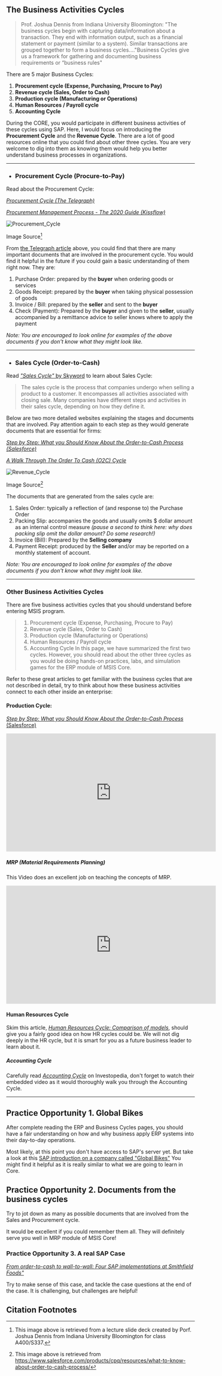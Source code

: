 ## The Business Activities Cycles



> Prof. Joshua Dennis from Indiana University Bloomington: "The business cycles begin with capturing data/information about a transaction. They end with information output, such as a financial statement or payment (similar to a system). Similar transactions are grouped together to form a business cycles...."Business Cycles give us a framework for gathering and documenting business requirements or “business rules"

There are 5 major Business Cycles:

1. **Procurement cycle (Expense, Purchasing, Procure to Pay)**
2. **Revenue cycle (Sales, Order to Cash)**
3. **Production cycle (Manufacturing or Operations)**
4. **Human Resources / Payroll cycle**
5. **Accounting Cycle**

During the CORE, you would participate in different business activities of these cycles using SAP. Here, I would focus on introducing the **Procurement Cycle** and the **Revenue Cycle**. There are a lot of good resources online that you could find about other three cycles. You are very welcome to dig into them as knowing them would help you better understand business processes in organizations.

------



- ### Procurement Cycle (Procure-to-Pay)

Read about the Procurement Cycle: 

[*Procurement Cycle (The Telegraph)*](https://jobs.telegraph.co.uk/article/procurement-cycle/ )

[*Procurement Management Process - The 2020 Guide (Kissflow)*](https://kissflow.com/procurement-process/)

![Procurement_Cycle](/images/Procurement_Cycle.PNG)

Image Source[^1]

From [the Telegraph article](https://jobs.telegraph.co.uk/article/procurement-cycle/ ) above, you could find that there are many important documents that are involved in the procurement cycle. You would find it helpful in the future if you could gain a basic understanding of them right now. They are:

1. Purchase Order: prepared by the **buyer** when ordering goods or services
2. Goods Receipt: prepared by the **buyer** when taking physical possession of goods
3. Invoice / Bill: prepared by the **seller** and sent to the **buyer**
4. Check (Payment): Prepared by the **buyer** and given to the **seller**, usually accompanied by a remittance advice to seller knows where to apply the payment

*Note: You are encouraged to look online for examples of the above documents if you don't know what they might look like.*

------



- ### Sales Cycle (Order-to-Cash)

Read [*"Sales Cycle"* by Skyword](https://trackmaven.com/marketing-dictionary/sales-cycle/#:~:text=The%20sales%20cycle%20is%20the,on%20how%20they%20define%20it.) to learn about Sales Cycle:

> The sales cycle is the process that companies undergo when selling a product to a customer. It encompasses all activities associated with closing sale. Many companies have different steps and activities in their sales cycle, depending on how they define it.

Below are two more detailed websites explaining the stages and documents that are involved. Pay attention again to each step as they would generate documents that are essential for firms:

*[Step by Step: What you Should Know About the Order-to-Cash Process (Salesforce)](https://www.salesforce.com/products/cpq/resources/what-to-know-about-order-to-cash-process/)* 

[*A Walk Through The Order To Cash (O2C) Cycle*](https://www.purchasecontrol.com/blog/order-to-cash-process/)

![Revenue_Cycle](/images/Revenue_Cycle.PNG)

Image Source[^2]

The documents that are generated from the sales cycle are:

1. Sales Order: typically a reflection of (and response to) the Purchase Order
2. Packing Slip: accompanies the goods and usually omits $ dollar amount as an internal control measure *(pause a second to think here: why does packing slip omit the dollar amount? Do some research!)*
3. Invoice (Bill): Prepared by the **Selling company**
4. Payment Receipt: produced by the **Seller** and/or may be reported on a monthly statement of account.

*Note: You are encouraged to look online for examples of the above documents if you don't know what they might look like.*

------

### Other Business Activities Cycles

There are five business activities cycles that you should understand before entering MSIS program.
>1. Procurement cycle (Expense, Purchasing, Procure to Pay)
>2. Revenue cycle (Sales, Order to Cash)
>3. Production cycle (Manufacturing or Operations)
>4. Human Resources / Payroll cycle
>5. Accounting Cycle
In this page, we have summarized the first two cycles. However, you should read about the other three cycles as you would be doing hands-on practices, labs, and simulation games for the ERP module of MSIS Core.

Refer to these great articles to get familiar with the business cycles that are not described in detail, try to think about how these business activities connect to each other inside an enterprise:

#### Production Cycle:

[*Step by Step: What you Should Know About the Order-to-Cash Process* (Salesforce)](https://help.ordertime.com/help/production-cycle) 

<iframe width="560" height="315" src="https://www.youtube.com/embed/iMwDwtTSSjY" frameborder="0" allow="accelerometer; autoplay; clipboard-write; encrypted-media; gyroscope; picture-in-picture" allowfullscreen></iframe>

##### MRP (Material Requirements Planning) 

This Video does an excellent job on teaching the concepts of MRP. 

<iframe width="560" height="315" src="https://www.youtube.com/embed/Uc2gPR_MiH4" frameborder="0" allow="accelerometer; autoplay; clipboard-write; encrypted-media; gyroscope; picture-in-picture" allowfullscreen></iframe>

#### Human Resources Cycle

Skim this article, *[Human Resources Cycle: Comparison of models](https://www.oxford-review.com/oxford-review-encyclopaedia-terms/human-resources-cycle/)*, should give you a fairly good idea on how HR cycles could be. We will not dig deeply in the HR cycle, but it is smart for you as a future business leader to learn about it.

##### Accounting Cycle

Carefully read [*Accounting Cycle*](https://www.investopedia.com/terms/a/accounting-cycle.asp) on Investopedia, don't forget to watch their embedded video as it would thoroughly walk you through the Accounting Cycle.

------



## Practice Opportunity 1. Global Bikes 

After complete reading the ERP and Business Cycles pages, you should have a fair understanding on how and why business apply ERP systems into their day-to-day operations. 

Most likely, at this point you don't have access to SAP's server yet. But take a look at this [SAP introduction on a company called "Global Bikes"](http://www3.cis.gsu.edu/dtruex/courses/CIS8670/Lectures-pdf/2015/Intro_ERP_Using_GBI_SAP_slides.pdf) You might find it helpful as it is really similar to what we are going to learn in Core.



## Practice Opportunity 2. Documents from the business cycles

Try to jot down as many as possible documents that are involved from the Sales and Procurement cycle.

It would be excellent if you could remember them all. They will definitely serve you well in MRP module of MSIS Core! 



### Practice Opportunity 3. A real SAP Case

 [*From order-to-cash to wall-to-wall: Four SAP implementations at Smithfield Foods"*](https://journals.sagepub.com/doi/10.1177/2043886918819302)

Try to make sense of this case, and tackle the case questions at the end of the case. It is challenging, but challenges are helpful!



## Citation Footnotes

[^1]: This image above is retrieved from a lecture slide deck created by Porf. Joshua Dennis from Indiana University Bloomington for class A400/S337.
[^2]: This image above is retrieved from https://www.salesforce.com/products/cpq/resources/what-to-know-about-order-to-cash-process/